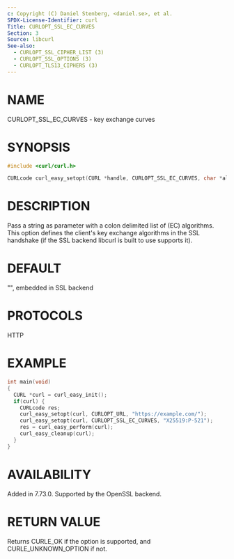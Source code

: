 ```yaml
---
c: Copyright (C) Daniel Stenberg, <daniel.se>, et al.
SPDX-License-Identifier: curl
Title: CURLOPT_SSL_EC_CURVES
Section: 3
Source: libcurl
See-also:
  - CURLOPT_SSL_CIPHER_LIST (3)
  - CURLOPT_SSL_OPTIONS (3)
  - CURLOPT_TLS13_CIPHERS (3)
---
```


# NAME

CURLOPT_SSL_EC_CURVES - key exchange curves

# SYNOPSIS

~~~c
#include <curl/curl.h>

CURLcode curl_easy_setopt(CURL *handle, CURLOPT_SSL_EC_CURVES, char *alg_list);
~~~

# DESCRIPTION

Pass a string as parameter with a colon delimited list of (EC) algorithms. This
option defines the client's key exchange algorithms in the SSL handshake (if
the SSL backend libcurl is built to use supports it).

# DEFAULT

"", embedded in SSL backend

# PROTOCOLS

HTTP

# EXAMPLE

~~~c
int main(void)
{
  CURL *curl = curl_easy_init();
  if(curl) {
    CURLcode res;
    curl_easy_setopt(curl, CURLOPT_URL, "https://example.com/");
    curl_easy_setopt(curl, CURLOPT_SSL_EC_CURVES, "X25519:P-521");
    res = curl_easy_perform(curl);
    curl_easy_cleanup(curl);
  }
}
~~~

# AVAILABILITY

Added in 7.73.0. Supported by the OpenSSL backend.

# RETURN VALUE

Returns CURLE_OK if the option is supported, and CURLE_UNKNOWN_OPTION if not.
